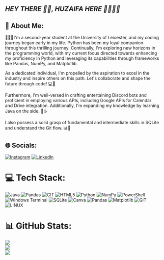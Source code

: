 ## *HEY THERE 👋🏼, HUZAIFA HERE 🤜🏼🤛🏼*  
## 💫 About Me:
👨🏻‍🎓I'm a second-year student at the University of Leicester, and my coding journey began early in my life. Python has been my loyal companion throughout this thrilling journey. Continually, I'm exploring new horizons in the programming world, with my current focus directed towards enhancing my proficiency in Python and leveraging its capabilities through frameworks like Pandas, NumPy, and Matplotlib.

As a dedicated individual, I'm propelled by the aspiration to excel in the industry and inspire others on this path. Let's collaborate and shape the future through code! 💻🚀

Furthermore, I'm well-versed in crafting entertaining Discord bots and proficient in employing various APIs, including Google APIs for Calendar and Drive integration. Additionally, I'm expanding my knowledge by learning Java on the side. 🤖☕

I also possess a solid grasp of fundamental and intermediate skills in SQLite and understand the Git flow. 📊🔄

## 🌐 Socials:
[![Instagram](https://img.shields.io/badge/Instagram-%23E4405F.svg?logo=Instagram&logoColor=white)](https://instagram.com/Iamhuzaifasabahuddin) [![LinkedIn](https://img.shields.io/badge/LinkedIn-%230077B5.svg?logo=linkedin&logoColor=white)](https://www.linkedin.com/in/huzaifa-sabah-uddin?utm_source=share&utm_campaign=share_via&utm_content=profile&utm_medium=ios_app) 

# 💻 Tech Stack:
![Java](https://img.shields.io/badge/java-%23ED8B00.svg?style=for-the-badge&logo=openjdk&logoColor=white) ![Pandas](https://img.shields.io/badge/pandas-%23150458.svg?style=for-the-badge&logo=pandas&logoColor=white) ![GIT](https://img.shields.io/badge/Git-fc6d26?style=for-the-badge&logo=git&logoColor=white) ![HTML5](https://img.shields.io/badge/html5-%23E34F26.svg?style=for-the-badge&logo=html5&logoColor=white) ![Python](https://img.shields.io/badge/python-3670A0?style=for-the-badge&logo=python&logoColor=ffdd54) ![NumPy](https://img.shields.io/badge/numpy-%23013243.svg?style=for-the-badge&logo=numpy&logoColor=white) ![PowerShell](https://img.shields.io/badge/PowerShell-%235391FE.svg?style=for-the-badge&logo=powershell&logoColor=white) ![Windows Terminal](https://img.shields.io/badge/Windows%20Terminal-%234D4D4D.svg?style=for-the-badge&logo=windows-terminal&logoColor=white) ![SQLite](https://img.shields.io/badge/sqlite-%2307405e.svg?style=for-the-badge&logo=sqlite&logoColor=white) ![Canva](https://img.shields.io/badge/Canva-%2300C4CC.svg?style=for-the-badge&logo=Canva&logoColor=white) ![Pandas](https://img.shields.io/badge/pandas-%23150458.svg?style=for-the-badge&logo=pandas&logoColor=white) ![Matplotlib](https://img.shields.io/badge/Matplotlib-%23ffffff.svg?style=for-the-badge&logo=Matplotlib&logoColor=black) ![GIT](https://img.shields.io/badge/Git-fc6d26?style=for-the-badge&logo=git&logoColor=white) ![LINUX](https://img.shields.io/badge/Linux-FCC624?style=for-the-badge&logo=linux&logoColor=black)
# 📊 GitHub Stats:
![](https://github-readme-stats.vercel.app/api?username=Iamhuzaifasabahuddin&theme=dark&hide_border=false&include_all_commits=true&count_private=false)<br/>
![](https://github-readme-streak-stats.herokuapp.com/?user=Iamhuzaifasabahuddin&theme=dark&hide_border=false)<br/>
![](https://github-readme-stats.vercel.app/api/top-langs/?username=Iamhuzaifasabahuddin&theme=dark&hide_border=false&include_all_commits=true&count_private=false&layout=compact)
